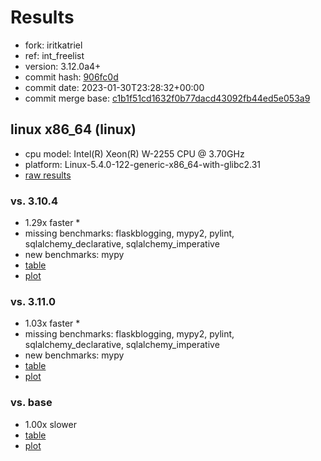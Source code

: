 # Results

- fork: iritkatriel
- ref: int_freelist
- version: 3.12.0a4+
- commit hash: [906fc0d](https://github.com/iritkatriel/cpython/commit/906fc0d)
- commit date: 2023-01-30T23:28:32+00:00
- commit merge base: [c1b1f51cd1632f0b77dacd43092fb44ed5e053a9](https://github.com/iritkatriel/cpython/commit/c1b1f51cd1632f0b77dacd43092fb44ed5e053a9)

## linux x86_64 (linux)

- cpu model: Intel(R) Xeon(R) W-2255 CPU @ 3.70GHz
- platform: Linux-5.4.0-122-generic-x86_64-with-glibc2.31
- [raw results](bm-20230130-linux-x86_64-iritkatriel-int_freelist-3.12.0a4%2B-906fc0d.json)

### vs. 3.10.4

- 1.29x faster \*
- missing benchmarks: flaskblogging, mypy2, pylint, sqlalchemy_declarative, sqlalchemy_imperative
- new benchmarks: mypy
- [table](bm-20230130-linux-x86_64-iritkatriel-int_freelist-3.12.0a4%2B-906fc0d-vs-3.10.4.md)
- [plot](bm-20230130-linux-x86_64-iritkatriel-int_freelist-3.12.0a4%2B-906fc0d-vs-3.10.4.png)

### vs. 3.11.0

- 1.03x faster \*
- missing benchmarks: flaskblogging, mypy2, pylint, sqlalchemy_declarative, sqlalchemy_imperative
- new benchmarks: mypy
- [table](bm-20230130-linux-x86_64-iritkatriel-int_freelist-3.12.0a4%2B-906fc0d-vs-3.11.0.md)
- [plot](bm-20230130-linux-x86_64-iritkatriel-int_freelist-3.12.0a4%2B-906fc0d-vs-3.11.0.png)

### vs. base

- 1.00x slower
- [table](bm-20230130-linux-x86_64-iritkatriel-int_freelist-3.12.0a4%2B-906fc0d-vs-base.md)
- [plot](bm-20230130-linux-x86_64-iritkatriel-int_freelist-3.12.0a4%2B-906fc0d-vs-base.png)


